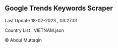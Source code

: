 

## Google Trends Keywords Scraper 
 
Last Update 18-02-2023 , 03:27:01

Country List :
VIETNAM.json



© Abdul Muttaqin 
